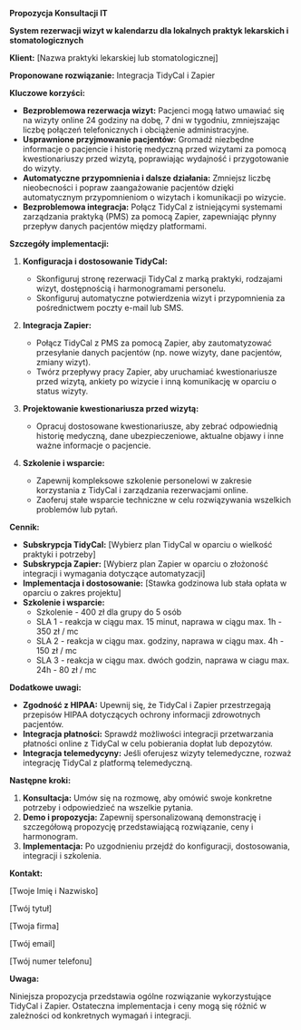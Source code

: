 **Propozycja Konsultacji IT**

**System rezerwacji wizyt w kalendarzu dla lokalnych praktyk lekarskich i stomatologicznych**

**Klient:** [Nazwa praktyki lekarskiej lub stomatologicznej]

**Proponowane rozwiązanie:** Integracja TidyCal i Zapier

**Kluczowe korzyści:**

* **Bezproblemowa rezerwacja wizyt:** Pacjenci mogą łatwo umawiać się na wizyty online 24 godziny na dobę, 7 dni w tygodniu, zmniejszając liczbę połączeń telefonicznych i obciążenie administracyjne.
* **Usprawnione przyjmowanie pacjentów:** Gromadź niezbędne informacje o pacjencie i historię medyczną przed wizytami za pomocą kwestionariuszy przed wizytą, poprawiając wydajność i przygotowanie do wizyty.
* **Automatyczne przypomnienia i dalsze działania:** Zmniejsz liczbę nieobecności i popraw zaangażowanie pacjentów dzięki automatycznym przypomnieniom o wizytach i komunikacji po wizycie.
* **Bezproblemowa integracja:** Połącz TidyCal z istniejącymi systemami zarządzania praktyką (PMS) za pomocą Zapier, zapewniając płynny przepływ danych pacjentów między platformami.

**Szczegóły implementacji:**

1. **Konfiguracja i dostosowanie TidyCal:**
   * Skonfiguruj stronę rezerwacji TidyCal z marką praktyki, rodzajami wizyt, dostępnością i harmonogramami personelu.
   * Skonfiguruj automatyczne potwierdzenia wizyt i przypomnienia za pośrednictwem poczty e-mail lub SMS.

2. **Integracja Zapier:**
   * Połącz TidyCal z PMS za pomocą Zapier, aby zautomatyzować przesyłanie danych pacjentów (np. nowe wizyty, dane pacjentów, zmiany wizyt).
   * Twórz przepływy pracy Zapier, aby uruchamiać kwestionariusze przed wizytą, ankiety po wizycie i inną komunikację w oparciu o status wizyty.

3. **Projektowanie kwestionariusza przed wizytą:**
   * Opracuj dostosowane kwestionariusze, aby zebrać odpowiednią historię medyczną, dane ubezpieczeniowe, aktualne objawy i inne ważne informacje o pacjencie.

4. **Szkolenie i wsparcie:**
   * Zapewnij kompleksowe szkolenie personelowi w zakresie korzystania z TidyCal i zarządzania rezerwacjami online.
   * Zaoferuj stałe wsparcie techniczne w celu rozwiązywania wszelkich problemów lub pytań.

**Cennik:**

* **Subskrypcja TidyCal:** [Wybierz plan TidyCal w oparciu o wielkość praktyki i potrzeby]
* **Subskrypcja Zapier:** [Wybierz plan Zapier w oparciu o złożoność integracji i wymagania dotyczące automatyzacji]
* **Implementacja i dostosowanie:** [Stawka godzinowa lub stała opłata w oparciu o zakres projektu]
* **Szkolenie i wsparcie:**
    * Szkolenie - 400 zł dla grupy do 5 osób
    * SLA 1 - reakcja w ciągu max. 15 minut, naprawa w ciągu max. 1h - 350 zł / mc
    * SLA 2 - reakcja w ciągu max. godziny, naprawa w ciągu max. 4h - 150 zł / mc
    * SLA 3 - reakcja w ciągu max. dwóch godzin, naprawa w ciagu max. 24h - 80 zł / mc

**Dodatkowe uwagi:**

* **Zgodność z HIPAA:** Upewnij się, że TidyCal i Zapier przestrzegają przepisów HIPAA dotyczących ochrony informacji zdrowotnych pacjentów.
* **Integracja płatności:** Sprawdź możliwości integracji przetwarzania płatności online z TidyCal w celu pobierania dopłat lub depozytów.
* **Integracja telemedycyny:** Jeśli oferujesz wizyty telemedyczne, rozważ integrację TidyCal z platformą telemedyczną.

**Następne kroki:**

1. **Konsultacja:** Umów się na rozmowę, aby omówić swoje konkretne potrzeby i odpowiedzieć na wszelkie pytania.
2. **Demo i propozycja:** Zapewnij spersonalizowaną demonstrację i szczegółową propozycję przedstawiającą rozwiązanie, ceny i harmonogram.
3. **Implementacja:** Po uzgodnieniu przejdź do konfiguracji, dostosowania, integracji i szkolenia.

**Kontakt:**

[Twoje Imię i Nazwisko]

[Twój tytuł]

[Twoja firma]

[Twój email]

[Twój numer telefonu]

**Uwaga:**

Niniejsza propozycja przedstawia ogólne rozwiązanie wykorzystujące TidyCal i Zapier. Ostateczna implementacja i ceny mogą się różnić w zależności od konkretnych wymagań i integracji.
